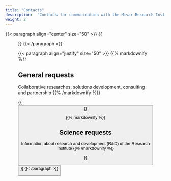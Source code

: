 ```yaml
---
title: "Contacts"
description:  "Contacts for communication with the Mivar Research Institute."
weight: 2
---
```


{{< paragraph align="center" size="50" >}}
{{<figure url="/media/activities/pic7.jpg">}}
{{< /paragraph >}}

{{< paragraph align="justify" size="50" >}}
{{% markdownify %}}
## General requests

Collaborative researches, solutions development, consulting and partnership
{{% /markdownify %}}

{{<button url="mailto:info@mivar.org" title="info@mivar.org">}}

{{% markdownify %}}
## Science requests

Information about research and development (R&D) of the Research Institute
{{% /markdownify %}}

{{<button url="mailto:science@mivar.org" title="science@mivar.org">}}
{{< /paragraph >}}
